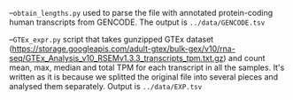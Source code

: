 –`obtain_lengths.py` used to parse the file with annotated protein-coding human transcripts from GENCODE. The output is `../data/GENCODE.tsv`

–`GTEx_expr.py` script that takes gunzipped GTEx dataset (https://storage.googleapis.com/adult-gtex/bulk-gex/v10/rna-seq/GTEx_Analysis_v10_RSEMv1.3.3_transcripts_tpm.txt.gz) and count mean, max, median and total TPM for each transcript in all the samples. It's written as it is because we splitted the original file into several pieces and analysed them separately. Output is `../data/EXP.tsv`
